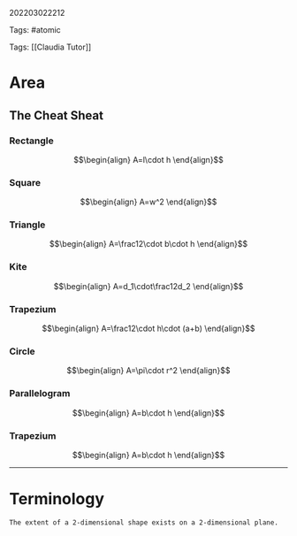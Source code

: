 202203022212

Tags: #atomic

Tags: [[Claudia Tutor]]

# Area
## The Cheat Sheat
### Rectangle
$$\begin{align}
A=l\cdot h
\end{align}$$
### Square
$$\begin{align}
A=w^2
\end{align}$$
### Triangle
$$\begin{align}
A=\frac12\cdot b\cdot h
\end{align}$$
### Kite
$$\begin{align}
A=d_1\cdot\frac12d_2
\end{align}$$
### Trapezium
$$\begin{align}
A=\frac12\cdot h\cdot (a+b)
\end{align}$$
### Circle
$$\begin{align}
A=\pi\cdot r^2
\end{align}$$
### Parallelogram
$$\begin{align}
A=b\cdot h
\end{align}$$
### Trapezium
$$\begin{align}
A=b\cdot h
\end{align}$$

---
# Terminology
```ad-Definition
The extent of a 2-dimensional shape exists on a 2-dimensional plane.
```